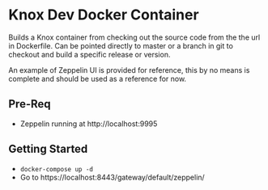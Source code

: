 # Knox Dev Docker Container

Builds a Knox container from checking out the source code from the the url in Dockerfile. Can be pointed directly to master or a branch in git to checkout and build a specific release or version.

An example of Zeppelin UI is provided for reference, this by no means is complete and should be used as a reference for now.



## Pre-Req
* Zeppelin running at http://localhost:9995

## Getting Started
* `docker-compose up -d`
* Go to https://localhost:8443/gateway/default/zeppelin/
